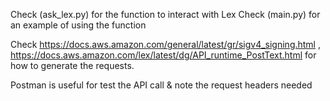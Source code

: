 Check (ask_lex.py) for the function to interact with Lex
Check (main.py) for an example of using the function

Check https://docs.aws.amazon.com/general/latest/gr/sigv4_signing.html
, https://docs.aws.amazon.com/lex/latest/dg/API_runtime_PostText.html
for how to generate the requests.

Postman is useful for test the API call & note the request headers needed 
